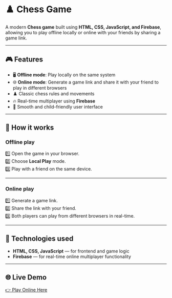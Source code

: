 # ♟️ Chess Game

A modern **Chess game** built using **HTML, CSS, JavaScript, and Firebase**, allowing you to play offline locally or online with your friends by sharing a game link.

---

## 🎮 Features

- 🖥️ **Offline mode**: Play locally on the same system
- 🌐 **Online mode**: Generate a game link and share it with your friend to play in different browsers
- ♟️ Classic chess rules and movements
- 🔥 Real-time multiplayer using **Firebase**
- 🎨 Smooth and child-friendly user interface

---

## 🚀 How it works

### Offline play

1️⃣ Open the game in your browser.  
2️⃣ Choose **Local Play** mode.  
3️⃣ Play with a friend on the same device.

---

### Online play

1️⃣ Generate a game link.  
2️⃣ Share the link with your friend.   
3️⃣ Both players can play from different browsers in real-time. 

---

## 🔧 Technologies used

- **HTML, CSS, JavaScript** — for frontend and game logic
- **Firebase** — for real-time online multiplayer functionality

---
## 🌐 Live Demo

[👉 Play Online Here](https://play-chess.great-site.net)
